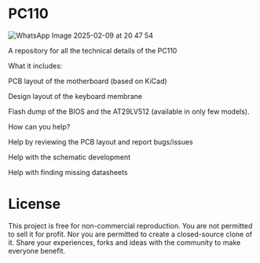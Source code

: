 # PC110

![WhatsApp Image 2025-02-09 at 20 47 54](https://github.com/user-attachments/assets/c6637c3c-e702-4e55-9bf8-3859ba364878)

A repository for all the technical details of the PC110

What it includes:

PCB layout of the motherboard (based on KiCad)

Design layout of the keyboard membrane

Flash dump of the BIOS and the AT29LV512 (available in only few models).

How can you help?

Help by reviewing the PCB layout and report bugs/issues

Help with the schematic development

Help with finding missing datasheets

# License

This project is free for non-commercial reproduction. You are not permitted to sell it for profit. Nor you are permitted to create a closed-source clone of it. Share your experiences, forks and ideas with the community to make everyone benefit.


